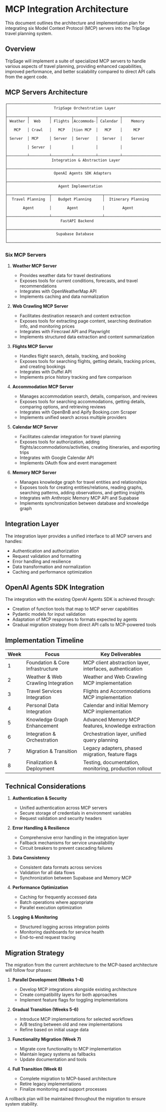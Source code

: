 # MCP Integration Architecture

This document outlines the architecture and implementation plan for integrating six Model Context Protocol (MCP) servers into the TripSage travel planning system.

## Overview

TripSage will implement a suite of specialized MCP servers to handle various aspects of travel planning, providing enhanced capabilities, improved performance, and better scalability compared to direct API calls from the agent code.

## MCP Servers Architecture

```plaintext
┌─────────────────────────────────────────────────────────────────────┐
│                     TripSage Orchestration Layer                     │
├─────────┬─────────┬─────────┬──────────┬──────────┬─────────────────┤
│ Weather │  Web    │ Flights │Accommoda-│ Calendar │    Memory       │
│   MCP   │ Crawl   │   MCP   │tion MCP  │   MCP    │     MCP         │
│ Server  │ MCP     │ Server  │ Server   │  Server  │    Server       │
│         │ Server  │         │          │          │                 │
├─────────┴─────────┴─────────┴──────────┴──────────┴─────────────────┤
│                    Integration & Abstraction Layer                   │
├─────────────────────────────────────────────────────────────────────┤
│                     OpenAI Agents SDK Adapters                       │
├─────────────────────────────────────────────────────────────────────┤
│                       Agent Implementation                           │
├───────────────────┬───────────────────────┬─────────────────────────┤
│  Travel Planning  │   Budget Planning     │  Itinerary Planning     │
│       Agent       │       Agent           │        Agent            │
├───────────────────┴───────────────────────┴─────────────────────────┤
│                        FastAPI Backend                               │
├─────────────────────────────────────────────────────────────────────┤
│                      Supabase Database                               │
└─────────────────────────────────────────────────────────────────────┘
```

### Six MCP Servers

1. **Weather MCP Server**

   - Provides weather data for travel destinations
   - Exposes tools for current conditions, forecasts, and travel recommendations
   - Integrates with OpenWeatherMap API
   - Implements caching and data normalization

2. **Web Crawling MCP Server**

   - Facilitates destination research and content extraction
   - Exposes tools for extracting page content, searching destination info, and monitoring prices
   - Integrates with Firecrawl API and Playwright
   - Implements structured data extraction and content summarization

3. **Flights MCP Server**

   - Handles flight search, details, tracking, and booking
   - Exposes tools for searching flights, getting details, tracking prices, and creating bookings
   - Integrates with Duffel API
   - Implements price history tracking and fare comparison

4. **Accommodation MCP Server**

   - Manages accommodation search, details, comparison, and reviews
   - Exposes tools for searching accommodations, getting details, comparing options, and retrieving reviews
   - Integrates with OpenBnB and Apify Booking.com Scraper
   - Implements unified search across multiple providers

5. **Calendar MCP Server**

   - Facilitates calendar integration for travel planning
   - Exposes tools for authorization, adding flights/accommodations/activities, creating itineraries, and exporting trips
   - Integrates with Google Calendar API
   - Implements OAuth flow and event management

6. **Memory MCP Server**
   - Manages knowledge graph for travel entities and relationships
   - Exposes tools for creating entities/relations, reading graphs, searching patterns, adding observations, and getting insights
   - Integrates with Anthropic Memory MCP API and Supabase
   - Implements synchronization between database and knowledge graph

## Integration Layer

The integration layer provides a unified interface to all MCP servers and handles:

- Authentication and authorization
- Request validation and formatting
- Error handling and resilience
- Data transformation and normalization
- Caching and performance optimization

## OpenAI Agents SDK Integration

The integration with the existing OpenAI Agents SDK is achieved through:

- Creation of function tools that map to MCP server capabilities
- Pydantic models for input validation
- Adaptation of MCP responses to formats expected by agents
- Gradual migration strategy from direct API calls to MCP-powered tools

## Implementation Timeline

| Week | Focus                              | Key Deliverables                                         |
| ---- | ---------------------------------- | -------------------------------------------------------- |
| 1    | Foundation & Core Infrastructure   | MCP client abstraction layer, interfaces, authentication |
| 2    | Weather & Web Crawling Integration | Weather and Web Crawling MCP implementation              |
| 3    | Travel Services Integration        | Flights and Accommodations MCP implementation            |
| 4    | Personal Data Integration          | Calendar and initial Memory MCP implementation           |
| 5    | Knowledge Graph Enhancement        | Advanced Memory MCP features, knowledge extraction       |
| 6    | Integration & Orchestration        | Orchestration layer, unified query planning              |
| 7    | Migration & Transition             | Legacy adapters, phased migration, feature flags         |
| 8    | Finalization & Deployment          | Testing, documentation, monitoring, production rollout   |

## Technical Considerations

1. **Authentication & Security**

   - Unified authentication across MCP servers
   - Secure storage of credentials in environment variables
   - Request validation and security headers

2. **Error Handling & Resilience**

   - Comprehensive error handling in the integration layer
   - Fallback mechanisms for service unavailability
   - Circuit breakers to prevent cascading failures

3. **Data Consistency**

   - Consistent data formats across services
   - Validation for all data flows
   - Synchronization between Supabase and Memory MCP

4. **Performance Optimization**

   - Caching for frequently accessed data
   - Batch operations where appropriate
   - Parallel execution optimization

5. **Logging & Monitoring**
   - Structured logging across integration points
   - Monitoring dashboards for service health
   - End-to-end request tracing

## Migration Strategy

The migration from the current architecture to the MCP-based architecture will follow four phases:

1. **Parallel Development (Weeks 1-4)**

   - Develop MCP integrations alongside existing architecture
   - Create compatibility layers for both approaches
   - Implement feature flags for toggling implementations

2. **Gradual Transition (Weeks 5-6)**

   - Introduce MCP implementations for selected workflows
   - A/B testing between old and new implementations
   - Refine based on initial usage data

3. **Functionality Migration (Week 7)**

   - Migrate core functionality to MCP implementation
   - Maintain legacy systems as fallbacks
   - Update documentation and tools

4. **Full Transition (Week 8)**
   - Complete migration to MCP-based architecture
   - Retire legacy implementations
   - Finalize monitoring and support processes

A rollback plan will be maintained throughout the migration to ensure system stability.
